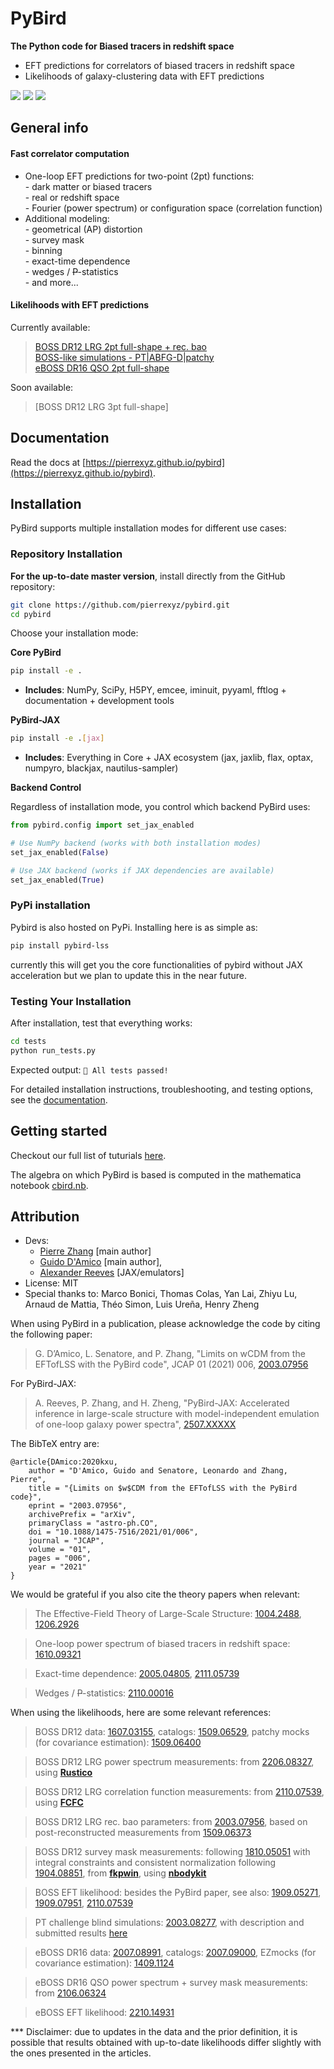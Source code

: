 # PyBird
**The Python code for Biased tracers in redshift space**  

- EFT predictions for correlators of biased tracers in redshift space  
- Likelihoods of galaxy-clustering data with EFT predictions  

[![](https://img.shields.io/badge/arXiv-2003.07956%20-red.svg)](https://arxiv.org/abs/2003.07956)
[![](http://img.shields.io/badge/license-MIT-blue.svg?style=flat)](https://github.com/pierrexyz/pybird/blob/master/LICENSE)
[![](https://img.shields.io/badge/docs-GitHub%20Pages-blue.svg)](https://pierrexyz.github.io/pybird/)

## General info
#### Fast correlator computation
- One-loop EFT predictions for two-point (2pt) functions:  
      - dark matter or biased tracers  
      - real or redshift space  
      - Fourier (power spectrum) or configuration space (correlation function)  
- Additional modeling:  
      - geometrical (AP) distortion  
      - survey mask  
      - binning  
      - exact-time dependence  
      - wedges / ~~P~~-statistics  
      - and more...  

#### Likelihoods with EFT predictions
Currently available: 
> [BOSS DR12 LRG 2pt full-shape + rec. bao](montepython/likelihoods/eftboss)  
> [BOSS-like simulations - PT|ABFG-D|patchy](montepython/likelihoods/mockboss)  
> [eBOSS DR16 QSO 2pt full-shape](montepython/likelihoods/efteboss)

Soon available: 
> [BOSS DR12 LRG 3pt full-shape]

## Documentation
Read the docs at [https://pierrexyz.github.io/pybird](https://pierrexyz.github.io/pybird).

## Installation

PyBird supports multiple installation modes for different use cases:

### Repository Installation

**For the up-to-date master version**, install directly from the GitHub repository:

```bash
git clone https://github.com/pierrexyz/pybird.git
cd pybird
```

Choose your installation mode:

**Core PyBird**
```bash
pip install -e .
```
- **Includes**: NumPy, SciPy, H5PY, emcee, iminuit, pyyaml, fftlog + documentation + development tools

**PyBird-JAX**
```bash
pip install -e .[jax]
```
- **Includes**: Everything in Core + JAX ecosystem (jax, jaxlib, flax, optax, numpyro, blackjax, nautilus-sampler)

**Backend Control**

Regardless of installation mode, you control which backend PyBird uses:

```python
from pybird.config import set_jax_enabled

# Use NumPy backend (works with both installation modes)
set_jax_enabled(False)

# Use JAX backend (works if JAX dependencies are available)
set_jax_enabled(True)
```

### PyPi installation 
Pybird is also hosted on PyPi. Installing here is as simple as:
```bash
pip install pybird-lss
```
currently this will get you the core functionalities of pybird without JAX acceleration but we plan to update this in the near future.

### Testing Your Installation

After installation, test that everything works:

```bash
cd tests
python run_tests.py
```

Expected output: `🎉 All tests passed!`

For detailed installation instructions, troubleshooting, and testing options, see the [documentation](https://pybird.readthedocs.io).


## Getting started
Checkout our full list of tuturials [here](https://github.com/pierrexyz/pybird/tree/master/demo). 

The algebra on which PyBird is based is computed in the mathematica notebook [cbird.nb](demo/cbird). 


## Attribution
* Devs:
    * [Pierre Zhang](mailto:pierrexyz@protonmail.com) [main author]
    * [Guido D'Amico](mailto:damico.guido@gmail.com) [main author], 
    * [Alexander Reeves](alexcharlesreeves@gmail.com) [JAX/emulators]
* License: MIT
* Special thanks to: Marco Bonici, Thomas Colas, Yan Lai, Zhiyu Lu, Arnaud de Mattia, Théo Simon, Luis Ureña, Henry Zheng

When using PyBird in a publication, please acknowledge the code by citing the following paper:  
> G. D’Amico, L. Senatore, and P. Zhang, "Limits on wCDM from the EFTofLSS with the PyBird code", JCAP 01 (2021) 006, [2003.07956](https://arxiv.org/abs/2003.07956)

For PyBird-JAX: 
> A. Reeves, P. Zhang, and H. Zheng, "PyBird-JAX: Accelerated inference in large-scale structure with model-independent emulation of one-loop galaxy power spectra", [2507.XXXXX](https://arxiv.org/abs/2507.XXXXX)

The BibTeX entry are:
```
@article{DAmico:2020kxu,
    author = "D'Amico, Guido and Senatore, Leonardo and Zhang, Pierre",
    title = "{Limits on $w$CDM from the EFTofLSS with the PyBird code}",
    eprint = "2003.07956",
    archivePrefix = "arXiv",
    primaryClass = "astro-ph.CO",
    doi = "10.1088/1475-7516/2021/01/006",
    journal = "JCAP",
    volume = "01",
    pages = "006",
    year = "2021"
}
```



We would be grateful if you also cite the theory papers when relevant:  
> The Effective-Field Theory of Large-Scale Structure: [1004.2488](https://arxiv.org/abs/1004.2488), [1206.2926](https://arxiv.org/abs/1206.2926)  

> One-loop power spectrum of biased tracers in redshift space: [1610.09321](https://arxiv.org/abs/1610.09321)  

> Exact-time dependence: [2005.04805](https://arxiv.org/abs/2005.04805), [2111.05739](https://arxiv.org/abs/2111.05739)

> Wedges / ~~P~~-statistics: [2110.00016](https://arxiv.org/abs/2110.00016)

When using the likelihoods, here are some relevant references:  
> BOSS DR12 data: [1607.03155](https://arxiv.org/abs/1607.03155), catalogs: [1509.06529](https://arxiv.org/abs/1509.06529), patchy mocks (for covariance estimation): [1509.06400](https://arxiv.org/abs/1509.06400)

> BOSS DR12 LRG power spectrum measurements: from [2206.08327](https://arxiv.org/abs/2206.08327), using **[Rustico](https://github.com/hectorgil/Rustico)**

> BOSS DR12 LRG correlation function measurements: from [2110.07539](https://arxiv.org/abs/2110.07539), using **[FCFC](https://github.com/cheng-zhao/FCFC)**

> BOSS DR12 LRG rec. bao parameters: from [2003.07956](https://arxiv.org/abs/2003.07956), based on post-reconstructed measurements from [1509.06373](https://arxiv.org/abs/1509.06373)

> BOSS DR12 survey mask measurements: following [1810.05051](https://arxiv.org/abs/1810.05051) with integral constraints and consistent normalization following [1904.08851](https://arxiv.org/abs/1904.08851), from **[fkpwin](https://github.com/pierrexyz/fkpwin)**, using **[nbodykit](https://nbodykit.readthedocs.io/)**

> BOSS EFT likelihood: besides the PyBird paper, see also: [1909.05271](https://arxiv.org/abs/1909.05271), [1909.07951](https://arxiv.org/abs/1909.07951), [2110.07539](https://arxiv.org/abs/2110.07539)

> PT challenge blind simulations: [2003.08277](https://arxiv.org/abs/2003.08277), with description and submitted results [here](https://www2.yukawa.kyoto-u.ac.jp/~takahiro.nishimichi/data/PTchallenge/)

> eBOSS DR16 data: [2007.08991](https://arxiv.org/abs/2007.08991), catalogs: [2007.09000](https://arxiv.org/abs/2007.09000), EZmocks (for covariance estimation): [1409.1124](https://arxiv.org/abs/1409.1124)

> eBOSS DR16 QSO power spectrum + survey mask measurements: from [2106.06324](https://arxiv.org/abs/2106.06324)

> eBOSS EFT likelihood: [2210.14931](https://arxiv.org/abs/2210.14931)
 
*** Disclaimer: due to updates in the data and the prior definition, it is possible that results obtained with up-to-date likelihoods differ slightly with the ones presented in the articles. 


